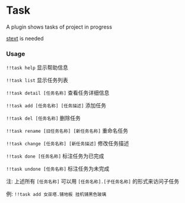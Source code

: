 # Task

A plugin shows tasks of project in progress

[stext](https://github.com/TISUnion/stext) is needed

### Usage

`!!task help` 显示帮助信息

`!!task list` 显示任务列表

`!!task detail [任务名称]` 查看任务详细信息

`!!task add [任务名称] [任务描述]` 添加任务

`!!task del [任务名称]` 删除任务

`!!task rename [旧任务名称] [新任务名称]` 重命名任务

`!!task change [任务名称] [新任务描述]` 修改任务描述

`!!task done [任务名称]` 标注任务为已完成

`!!task undone [任务名称]` 标注任务为未完成

注: 上述所有 `[任务名称]` 可以用 `[任务名称].[子任务名称]` 的形式来访问子任务

例: `!!task add 女巫塔.铺地板 挂机铺黑色玻璃`